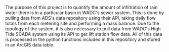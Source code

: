 The purpose of this project is to quantify the amount of infiltration of rain water there is in a particular basin in WADC's sewer system. This is done by pulling data from ADS's data repository using their API, taking daily flow totals from each metering site and performing a mass balance. Due to the topology of the system, it is also necessary to pull data from WADC's High Tide SCADA system using its API to get lift station flow data. All of this data is processed in the python functions included in this repository and stored in an ArcGIS data table. 
